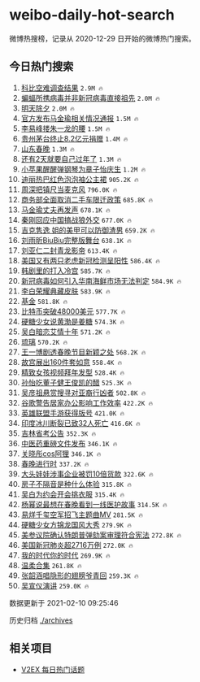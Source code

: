 # weibo-daily-hot-search

微博热搜榜，记录从 2020-12-29 日开始的微博热门搜索。

## 今日热门搜索

<!-- BEGIN -->

1. [科比空难调查结果](https://s.weibo.com/weibo?q=%E7%A7%91%E6%AF%94%E7%A9%BA%E9%9A%BE%E8%B0%83%E6%9F%A5%E7%BB%93%E6%9E%9C&Refer=top) `2.9M 🔥`
1. [蝙蝠所携病毒并非新冠病毒直接祖先](https://s.weibo.com/weibo?q=%23%E8%9D%99%E8%9D%A0%E6%89%80%E6%90%BA%E7%97%85%E6%AF%92%E5%B9%B6%E9%9D%9E%E6%96%B0%E5%86%A0%E7%97%85%E6%AF%92%E7%9B%B4%E6%8E%A5%E7%A5%96%E5%85%88%23&Refer=top) `2.0M 🔥`
1. [明天除夕](https://s.weibo.com/weibo?q=%23%E6%98%8E%E5%A4%A9%E9%99%A4%E5%A4%95%23&Refer=top) `2.0M 🔥`
1. [官方发布马金瑜相关情况通报](https://s.weibo.com/weibo?q=%23%E5%AE%98%E6%96%B9%E5%8F%91%E5%B8%83%E9%A9%AC%E9%87%91%E7%91%9C%E7%9B%B8%E5%85%B3%E6%83%85%E5%86%B5%E9%80%9A%E6%8A%A5%23&Refer=top) `1.5M 🔥`
1. [李易峰搂朱一龙的腰](https://s.weibo.com/weibo?q=%23%E6%9D%8E%E6%98%93%E5%B3%B0%E6%90%82%E6%9C%B1%E4%B8%80%E9%BE%99%E7%9A%84%E8%85%B0%23&Refer=top) `1.5M 🔥`
1. [贵州茅台终止8.2亿元捐赠](https://s.weibo.com/weibo?q=%23%E8%B4%B5%E5%B7%9E%E8%8C%85%E5%8F%B0%E7%BB%88%E6%AD%A28.2%E4%BA%BF%E5%85%83%E6%8D%90%E8%B5%A0%23&Refer=top) `1.4M 🔥`
1. [山东春晚](https://s.weibo.com/weibo?q=%E5%B1%B1%E4%B8%9C%E6%98%A5%E6%99%9A&Refer=top) `1.3M 🔥`
1. [还有2天就要自己过年了](https://s.weibo.com/weibo?q=%23%E8%BF%98%E6%9C%892%E5%A4%A9%E5%B0%B1%E8%A6%81%E8%87%AA%E5%B7%B1%E8%BF%87%E5%B9%B4%E4%BA%86%23&Refer=top) `1.3M 🔥`
1. [小苹果醒醒弹钢琴为章子怡庆生](https://s.weibo.com/weibo?q=%23%E5%B0%8F%E8%8B%B9%E6%9E%9C%E9%86%92%E9%86%92%E5%BC%B9%E9%92%A2%E7%90%B4%E4%B8%BA%E7%AB%A0%E5%AD%90%E6%80%A1%E5%BA%86%E7%94%9F%23&Refer=top) `1.2M 🔥`
1. [迪丽热巴红色泡泡袖公主裙](https://s.weibo.com/weibo?q=%23%E8%BF%AA%E4%B8%BD%E7%83%AD%E5%B7%B4%E7%BA%A2%E8%89%B2%E6%B3%A1%E6%B3%A1%E8%A2%96%E5%85%AC%E4%B8%BB%E8%A3%99%23&Refer=top) `905.2K 🔥`
1. [周深把镇尺当麦克风](https://s.weibo.com/weibo?q=%23%E5%91%A8%E6%B7%B1%E6%8A%8A%E9%95%87%E5%B0%BA%E5%BD%93%E9%BA%A6%E5%85%8B%E9%A3%8E%23&Refer=top) `796.0K 🔥`
1. [商务部全面取消二手车限迁政策](https://s.weibo.com/weibo?q=%23%E5%95%86%E5%8A%A1%E9%83%A8%E5%85%A8%E9%9D%A2%E5%8F%96%E6%B6%88%E4%BA%8C%E6%89%8B%E8%BD%A6%E9%99%90%E8%BF%81%E6%94%BF%E7%AD%96%23&Refer=top) `685.8K 🔥`
1. [马金瑜丈夫再发声](https://s.weibo.com/weibo?q=%23%E9%A9%AC%E9%87%91%E7%91%9C%E4%B8%88%E5%A4%AB%E5%86%8D%E5%8F%91%E5%A3%B0%23&Refer=top) `678.1K 🔥`
1. [秦刚回应中国搞战狼外交](https://s.weibo.com/weibo?q=%23%E7%A7%A6%E5%88%9A%E5%9B%9E%E5%BA%94%E4%B8%AD%E5%9B%BD%E6%90%9E%E6%88%98%E7%8B%BC%E5%A4%96%E4%BA%A4%23&Refer=top) `677.0K 🔥`
1. [吉克隽逸 姐的美甲可以防御渣男](https://s.weibo.com/weibo?q=%E5%90%89%E5%85%8B%E9%9A%BD%E9%80%B8%20%E5%A7%90%E7%9A%84%E7%BE%8E%E7%94%B2%E5%8F%AF%E4%BB%A5%E9%98%B2%E5%BE%A1%E6%B8%A3%E7%94%B7&Refer=top) `659.2K 🔥`
1. [刘雨昕BiuBiu完整版舞台](https://s.weibo.com/weibo?q=%23%E5%88%98%E9%9B%A8%E6%98%95BiuBiu%E5%AE%8C%E6%95%B4%E7%89%88%E8%88%9E%E5%8F%B0%23&Refer=top) `638.1K 🔥`
1. [刘亚仁二封青龙影帝](https://s.weibo.com/weibo?q=%E5%88%98%E4%BA%9A%E4%BB%81%E4%BA%8C%E5%B0%81%E9%9D%92%E9%BE%99%E5%BD%B1%E5%B8%9D&Refer=top) `613.4K 🔥`
1. [美国又有两只老虎新冠检测呈阳性](https://s.weibo.com/weibo?q=%23%E7%BE%8E%E5%9B%BD%E5%8F%88%E6%9C%89%E4%B8%A4%E5%8F%AA%E8%80%81%E8%99%8E%E6%96%B0%E5%86%A0%E6%A3%80%E6%B5%8B%E5%91%88%E9%98%B3%E6%80%A7%23&Refer=top) `586.4K 🔥`
1. [韩剧里的打入冷宫](https://s.weibo.com/weibo?q=%23%E9%9F%A9%E5%89%A7%E9%87%8C%E7%9A%84%E6%89%93%E5%85%A5%E5%86%B7%E5%AE%AB%23&Refer=top) `585.7K 🔥`
1. [新冠病毒如何引入华南海鲜市场无法判定](https://s.weibo.com/weibo?q=%23%E6%96%B0%E5%86%A0%E7%97%85%E6%AF%92%E5%A6%82%E4%BD%95%E5%BC%95%E5%85%A5%E5%8D%8E%E5%8D%97%E6%B5%B7%E9%B2%9C%E5%B8%82%E5%9C%BA%E6%97%A0%E6%B3%95%E5%88%A4%E5%AE%9A%23&Refer=top) `584.9K 🔥`
1. [李白荣耀典藏皮肤](https://s.weibo.com/weibo?q=%23%E6%9D%8E%E7%99%BD%E8%8D%A3%E8%80%80%E5%85%B8%E8%97%8F%E7%9A%AE%E8%82%A4%23&Refer=top) `583.9K 🔥`
1. [基金](https://s.weibo.com/weibo?q=%E5%9F%BA%E9%87%91&Refer=top) `581.8K 🔥`
1. [比特币突破48000美元](https://s.weibo.com/weibo?q=%23%E6%AF%94%E7%89%B9%E5%B8%81%E7%AA%81%E7%A0%B448000%E7%BE%8E%E5%85%83%23&Refer=top) `577.7K 🔥`
1. [硬糖少女说黄渤是姜糖](https://s.weibo.com/weibo?q=%23%E7%A1%AC%E7%B3%96%E5%B0%91%E5%A5%B3%E8%AF%B4%E9%BB%84%E6%B8%A4%E6%98%AF%E5%A7%9C%E7%B3%96%23&Refer=top) `574.3K 🔥`
1. [吴白暗恋艾情十年](https://s.weibo.com/weibo?q=%23%E5%90%B4%E7%99%BD%E6%9A%97%E6%81%8B%E8%89%BE%E6%83%85%E5%8D%81%E5%B9%B4%23&Refer=top) `571.2K 🔥`
1. [琉璃](https://s.weibo.com/weibo?q=%E7%90%89%E7%92%83&Refer=top) `570.2K 🔥`
1. [王一博剧透春晚节目新颖之处](https://s.weibo.com/weibo?q=%23%E7%8E%8B%E4%B8%80%E5%8D%9A%E5%89%A7%E9%80%8F%E6%98%A5%E6%99%9A%E8%8A%82%E7%9B%AE%E6%96%B0%E9%A2%96%E4%B9%8B%E5%A4%84%23&Refer=top) `568.2K 🔥`
1. [故宫展出160件套如意](https://s.weibo.com/weibo?q=%E6%95%85%E5%AE%AB%E5%B1%95%E5%87%BA160%E4%BB%B6%E5%A5%97%E5%A6%82%E6%84%8F&Refer=top) `558.4K 🔥`
1. [精致女孩视频拜年发型](https://s.weibo.com/weibo?q=%23%E7%B2%BE%E8%87%B4%E5%A5%B3%E5%AD%A9%E8%A7%86%E9%A2%91%E6%8B%9C%E5%B9%B4%E5%8F%91%E5%9E%8B%23&Refer=top) `528.4K 🔥`
1. [孙怡吃董子健王俊凯的醋](https://s.weibo.com/weibo?q=%23%E5%AD%99%E6%80%A1%E5%90%83%E8%91%A3%E5%AD%90%E5%81%A5%E7%8E%8B%E4%BF%8A%E5%87%AF%E7%9A%84%E9%86%8B%23&Refer=top) `525.3K 🔥`
1. [吴彦祖悬赏搜寻对亚裔行凶者](https://s.weibo.com/weibo?q=%E5%90%B4%E5%BD%A6%E7%A5%96%E6%82%AC%E8%B5%8F%E6%90%9C%E5%AF%BB%E5%AF%B9%E4%BA%9A%E8%A3%94%E8%A1%8C%E5%87%B6%E8%80%85&Refer=top) `502.8K 🔥`
1. [谷歌警告居家办公影响工作效率](https://s.weibo.com/weibo?q=%E8%B0%B7%E6%AD%8C%E8%AD%A6%E5%91%8A%E5%B1%85%E5%AE%B6%E5%8A%9E%E5%85%AC%E5%BD%B1%E5%93%8D%E5%B7%A5%E4%BD%9C%E6%95%88%E7%8E%87&Refer=top) `422.2K 🔥`
1. [英雄联盟手游获得版号](https://s.weibo.com/weibo?q=%23%E8%8B%B1%E9%9B%84%E8%81%94%E7%9B%9F%E6%89%8B%E6%B8%B8%E8%8E%B7%E5%BE%97%E7%89%88%E5%8F%B7%23&Refer=top) `421.0K 🔥`
1. [印度冰川断裂已致32人死亡](https://s.weibo.com/weibo?q=%23%E5%8D%B0%E5%BA%A6%E5%86%B0%E5%B7%9D%E6%96%AD%E8%A3%82%E5%B7%B2%E8%87%B432%E4%BA%BA%E6%AD%BB%E4%BA%A1%23&Refer=top) `416.6K 🔥`
1. [吉林省考公告](https://s.weibo.com/weibo?q=%E5%90%89%E6%9E%97%E7%9C%81%E8%80%83%E5%85%AC%E5%91%8A&Refer=top) `352.3K 🔥`
1. [中医药重磅文件发布](https://s.weibo.com/weibo?q=%23%E4%B8%AD%E5%8C%BB%E8%8D%AF%E9%87%8D%E7%A3%85%E6%96%87%E4%BB%B6%E5%8F%91%E5%B8%83%23&Refer=top) `346.1K 🔥`
1. [关晓彤cos阿狸](https://s.weibo.com/weibo?q=%23%E5%85%B3%E6%99%93%E5%BD%A4cos%E9%98%BF%E7%8B%B8%23&Refer=top) `346.1K 🔥`
1. [春晚进行时](https://s.weibo.com/weibo?q=%E6%98%A5%E6%99%9A%E8%BF%9B%E8%A1%8C%E6%97%B6&Refer=top) `337.2K 🔥`
1. [大头娃娃涉事企业被罚10倍货款](https://s.weibo.com/weibo?q=%23%E5%A4%A7%E5%A4%B4%E5%A8%83%E5%A8%83%E6%B6%89%E4%BA%8B%E4%BC%81%E4%B8%9A%E8%A2%AB%E7%BD%9A10%E5%80%8D%E8%B4%A7%E6%AC%BE%23&Refer=top) `322.6K 🔥`
1. [房子不隔音是种什么体验](https://s.weibo.com/weibo?q=%23%E6%88%BF%E5%AD%90%E4%B8%8D%E9%9A%94%E9%9F%B3%E6%98%AF%E7%A7%8D%E4%BB%80%E4%B9%88%E4%BD%93%E9%AA%8C%23&Refer=top) `315.8K 🔥`
1. [吴白为约会开会挑衣服](https://s.weibo.com/weibo?q=%23%E5%90%B4%E7%99%BD%E4%B8%BA%E7%BA%A6%E4%BC%9A%E5%BC%80%E4%BC%9A%E6%8C%91%E8%A1%A3%E6%9C%8D%23&Refer=top) `315.4K 🔥`
1. [杨幂说最想在春晚看到一线医护故事](https://s.weibo.com/weibo?q=%23%E6%9D%A8%E5%B9%82%E8%AF%B4%E6%9C%80%E6%83%B3%E5%9C%A8%E6%98%A5%E6%99%9A%E7%9C%8B%E5%88%B0%E4%B8%80%E7%BA%BF%E5%8C%BB%E6%8A%A4%E6%95%85%E4%BA%8B%23&Refer=top) `314.5K 🔥`
1. [易烊千玺空军招飞主题曲MV](https://s.weibo.com/weibo?q=%23%E6%98%93%E7%83%8A%E5%8D%83%E7%8E%BA%E7%A9%BA%E5%86%9B%E6%8B%9B%E9%A3%9E%E4%B8%BB%E9%A2%98%E6%9B%B2MV%23&Refer=top) `281.5K 🔥`
1. [硬糖少女方锦龙国风大秀](https://s.weibo.com/weibo?q=%23%E7%A1%AC%E7%B3%96%E5%B0%91%E5%A5%B3%E6%96%B9%E9%94%A6%E9%BE%99%E5%9B%BD%E9%A3%8E%E5%A4%A7%E7%A7%80%23&Refer=top) `279.9K 🔥`
1. [美参议院确认特朗普弹劾案审理符合宪法](https://s.weibo.com/weibo?q=%23%E7%BE%8E%E5%8F%82%E8%AE%AE%E9%99%A2%E7%A1%AE%E8%AE%A4%E7%89%B9%E6%9C%97%E6%99%AE%E5%BC%B9%E5%8A%BE%E6%A1%88%E5%AE%A1%E7%90%86%E7%AC%A6%E5%90%88%E5%AE%AA%E6%B3%95%23&Refer=top) `272.8K 🔥`
1. [美国新冠肺炎超2716万例](https://s.weibo.com/weibo?q=%E7%BE%8E%E5%9B%BD%E6%96%B0%E5%86%A0%E8%82%BA%E7%82%8E%E8%B6%852716%E4%B8%87%E4%BE%8B&Refer=top) `272.0K 🔥`
1. [我的时代你的时代](https://s.weibo.com/weibo?q=%E6%88%91%E7%9A%84%E6%97%B6%E4%BB%A3%E4%BD%A0%E7%9A%84%E6%97%B6%E4%BB%A3&Refer=top) `269.9K 🔥`
1. [温柔合集](https://s.weibo.com/weibo?q=%23%E6%B8%A9%E6%9F%94%E5%90%88%E9%9B%86%23&Refer=top) `261.8K 🔥`
1. [张韶涵唱隐形的翅膀爷青回](https://s.weibo.com/weibo?q=%E5%BC%A0%E9%9F%B6%E6%B6%B5%E5%94%B1%E9%9A%90%E5%BD%A2%E7%9A%84%E7%BF%85%E8%86%80%E7%88%B7%E9%9D%92%E5%9B%9E&Refer=top) `259.3K 🔥`
1. [吴宣仪演讲](https://s.weibo.com/weibo?q=%23%E5%90%B4%E5%AE%A3%E4%BB%AA%E6%BC%94%E8%AE%B2%23&Refer=top) `259.0K 🔥`

数据更新于 2021-02-10 09:25:46

<!-- END -->

历史归档 [./archives](./archives)

## 相关项目

- [V2EX 每日热门话题](https://github.com/realLeonardo/v2ex-daily-hot-topic)
